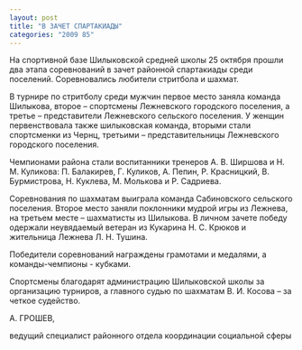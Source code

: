 ```yaml
---
layout: post
title: "В ЗАЧЕТ СПАРТАКИАДЫ"
categories: "2009 85"
---
```


На спортивной базе Шилыковской средней школы 25 октября прошли два этапа соревнований в зачет районной спартакиады среди поселений. Соревновались любители стритбола и шахмат.

В турнире по стритболу среди мужчин первое место заняла команда Шилыкова, второе – спортсмены Лежневского городского поселения, а третье – представители Лежневского сельского поселения. У женщин первенствовала также шилыковская команда, вторыми стали спортсменки из Чернц, третьими – представительницы Лежневского городского поселения.

Чемпионами района стали воспитанники тренеров А. В. Ширшова и Н. М. Куликова: П. Балакирев, Г. Куликов, А. Пепин, Р. Красницкий, В. Бурмистрова, Н. Куклева, М. Молькова и Р. Садриева.

Соревнования по шахматам выиграла команда Сабиновского сельского поселения. Второе место заняли поклонники мудрой игры из Лежнева, на третьем месте – шахматисты из Шилыкова. В личном зачете победу одержали неувядаемый ветеран из Кукарина Н. С. Крюков и жительница Лежнева Л. Н. Тушина.

Победители соревнований награждены грамотами и медалями, а команды-чемпионы - кубками.

Спортсмены благодарят администрацию Шилыковской школы за организацию турниров, а главного судью по шахматам В. И. Косова – за четкое судейство.

А. ГРОШЕВ,

ведущий специалист районного отдела координации социальной сферы


